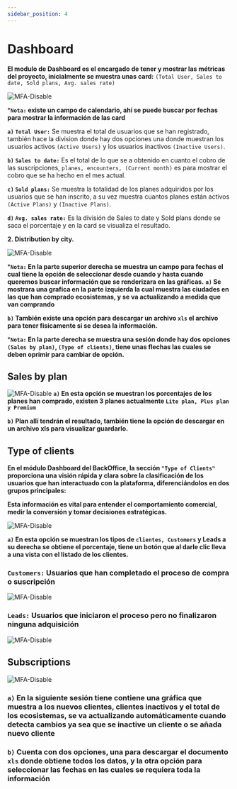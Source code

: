 ```yaml
---
sidebar_position: 4
---
```


# Dashboard

**El modulo de Dashboard es el encargado de tener y mostrar las métricas del proyecto, inicialmente se muestra unas card:**
`(Total User, Sales to date, Sold plans, Avg. sales rate)`

![MFA-Disable](/img/backoffice-user/dashboard_backoffice.png)

***`Nota:` existe un campo de calendario, ahí se puede buscar por fechas para mostrar la información de las card**

**`a)` `Total User:`**
Se muestra el total de usuarios que se han registrado, también hace la division donde hay dos opciones una donde muestran los usuarios activos
`(Active Users)` y los usuarios inactivos `(Inactive Users)`.

**`b)` `Sales to date:`**
Es el total de lo que se a obtenido en cuanto el cobro de las suscripciones, `planes, encounters, (Current month)` es para mostrar el cobro que se ha hecho en el mes actual.

**`c)` `Sold plans:`**
Se muestra la totalidad de los planes adquiridos por los usuarios que se han inscrito, a su vez muestra cuantos planes están activos `(Active Plans)` y `(Inactive Plans)`.

**`d)` `Avg. sales rate:`**
Es la división de Sales to date y Sold plans donde se saca el porcentaje y en la card se visualiza el resultado.

**2. Distribution by city.**

![MFA-Disable](/img/backoffice-user/distribution_city_backoffice.png)

***`Nota:` En la parte superior derecha se muestra un campo para fechas el cual tiene la opción de seleccionar desde cuando y hasta cuando queremos buscar información que se renderizara en las gráficas.**
**`a)` Se mostrara una grafica en la parte izquierda la cual muestra las ciudades en las que han comprado ecosistemas, y se va actualizando a medida que van comprando**

**`b)` También existe una opción para descargar un archivo `xls` el archivo para tener fisicamente si se desea la información.**

***`Nota:` En la parte derecha se muestra una sesión donde hay dos opciones `(Sales by plan)`, `(Type of clients)`, tiene unas flechas las cuales se deben oprimir para cambiar de opción.**

## Sales by plan

![MFA-Disable](/img/backoffice-user/sales_plan_backoffice.png)
**`a)` En esta opción se muestran los porcentajes de los planes han comprado, existen 3 planes actualmente `Lite plan, Plus plan y Premium`**

**`b)` Plan allí tendrán el resultado, también tiene la opción de descargar en un archivo xls para visualizar guardarlo.**

## Type of clients

**En el módulo Dashboard del BackOffice, la sección `"Type of Clients"` proporciona una visión rápida y clara sobre la clasificación de los usuarios que han interactuado con la plataforma, diferenciándolos en dos grupos principales:**

**Esta información es vital para entender el comportamiento comercial, medir la conversión y tomar decisiones estratégicas.**

![MFA-Disable](/img/backoffice-user/type_clients_backoffice.png)

**`a)` En esta opción se muestran los tipos de `clientes, Customers` y Leads a su derecha se obtiene el porcentaje, tiene un botón que al darle clic lleva a una vista con el listado de los clientes.**

### `Customers:` Usuarios que han completado el proceso de compra o suscripción

![MFA-Disable](/img/backoffice-user/customer_backoffice.png)

### `Leads:` Usuarios que iniciaron el proceso pero no finalizaron ninguna adquisición

![MFA-Disable](/img/backoffice-user/leads_backoffice.png)

## Subscriptions

![MFA-Disable](/img/backoffice-user/suscription_backoffice.png)

### `a)` En la siguiente sesión tiene contiene una gráfica que muestra a los nuevos clientes, clientes inactivos y el total de los ecosistemas, se va actualizando automáticamente cuando detecta cambios ya sea que se inactive un cliente o se añada nuevo cliente

### `b)` Cuenta con dos opciones, una para descargar el documento `xls` donde obtiene todos los datos, y la otra opción para seleccionar las fechas en las cuales se requiera toda la información
